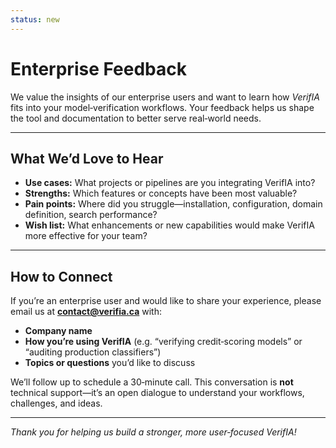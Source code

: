 ```yaml
---
status: new
---
```


# Enterprise Feedback

We value the insights of our enterprise users and want to learn how *VerifIA* fits into your model‑verification workflows. Your feedback helps us shape the tool and documentation to better serve real‑world needs.

---

## What We’d Love to Hear

- **Use cases:** What projects or pipelines are you integrating VerifIA into?  
- **Strengths:** Which features or concepts have been most valuable?  
- **Pain points:** Where did you struggle—installation, configuration, domain definition, search performance?  
- **Wish list:** What enhancements or new capabilities would make VerifIA more effective for your team?

---

## How to Connect

If you’re an enterprise user and would like to share your experience, please email us at **contact@verifia.ca** with:

- **Company name**  
- **How you’re using VerifIA** (e.g. “verifying credit‑scoring models” or “auditing production classifiers”)  
- **Topics or questions** you’d like to discuss  

We’ll follow up to schedule a 30‑minute call. This conversation is **not** technical support—it’s an open dialogue to understand your workflows, challenges, and ideas.

---

_Thank you for helping us build a stronger, more user‑focused VerifIA!_ 
